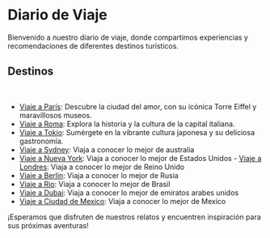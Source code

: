 # Diario de Viaje

Bienvenido a nuestro diario de viaje, donde compartimos experiencias y recomendaciones de diferentes destinos turísticos.
​
## Destinos
​
- [Viaje a París](entradas/paris.md): Descubre la ciudad del amor, con su icónica Torre Eiffel y maravillosos museos.
- [Viaje a Roma](entradas/roma.md): Explora la historia y la cultura de la capital italiana.
- [Viaje a Tokio](entradas/tokyo.md): Sumérgete en la vibrante cultura japonesa y su deliciosa gastronomía.
- [Viaje a Sydney](entradas/sydney.md): Viaja a conocer lo mejor de australia
- [Viaje a Nueva York](entradas/nueva-york.md): Viaja a conocer lo mejor de Estados Unidos
​- [Viaje a Londres](entradas/londres.md): Viaja a conocer lo mejor de Reino Unido
- [Viaje a Berlin](entradas/berlin.md): Viaja a conocer lo mejor de Rusia
- [Viaje a Rio](entradas/rio.md): Viaja a conocer lo mejor de Brasil
- [Viaje a Dubai](entradas/dubai.md): Viaja a conocer lo mejor de emiratos arabes unidos
- [Viaje a Ciudad de Mexico](entradas/CDMX.md): Viaja a conocer lo mejor de Mexico

¡Esperamos que disfruten de nuestros relatos y encuentren inspiración para sus próximas aventuras!
